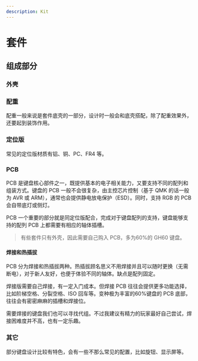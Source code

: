 ```yaml
---
description: Kit
---
```


# 套件

## 组成部分

### 外壳

### 配重

配重一般来说是套件底壳的一部分，设计时一般会和底壳搭配，除了配重效果外，还要起到装饰作用。

### 定位版

常见的定位版材质有铝、铜、PC、FR4 等。

### PCB

PCB 是键盘核心部件之一，既提供基本的电子相关能力，又要支持不同的配列和组装方式。键盘的 PCB 一般不会很复杂，由主控芯片控制（基于 QMK 的话一般为 AVR 或 ARM），通常也会提供静电放电保护（ESD）。同时，支持 RGB 的 PCB 会自带底灯或侧灯。

PCB 一个重要的部分就是同定位版配合，完成对于键盘配列的支持，键盘能够支持的配列 PCB 上都需要有相应的轴体插槽。

> 有些套件只有外壳，因此需要自己购入 PCB，多为60%的 GH60 键盘。

#### 焊接和热插拔

PCB 分为焊接和热插拔两种。热插拔顾名思义不用焊接并且可以随时更换（无需断电），对于新人友好，也便于体验不同的轴体。缺点是配列固定。

焊接版需要自己焊接，有一定入门成本。但焊接 PCB 往往会提供更多功能选择，比如阶梯空格、分裂空格、ISO 回车等。变种极为丰富的60%键盘的 PCB 底部，往往会有密密麻麻的插槽和焊接位。

需要焊接的键盘我们也可以寻找代组。不过我建议有精力的玩家最好自己尝试，焊接困难度并不高，也有一定乐趣。

### 其它

部分键盘设计比较有特色，会有一些不那么常见的配置，比如旋钮、显示屏等。

